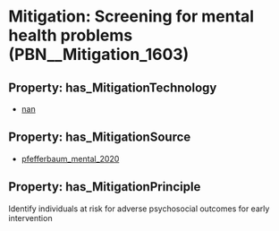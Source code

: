 # Mitigation: __Screening for mental health problems__ (PBN__Mitigation_1603)

## Property: has_MitigationTechnology

* [nan](../Technology/PBN__Technology_22)

## Property: has_MitigationSource

* [pfefferbaum_mental_2020](../Article/PBN__Article_167)

## Property: has_MitigationPrinciple

Identify individuals at risk for adverse psychosocial outcomes for early intervention

